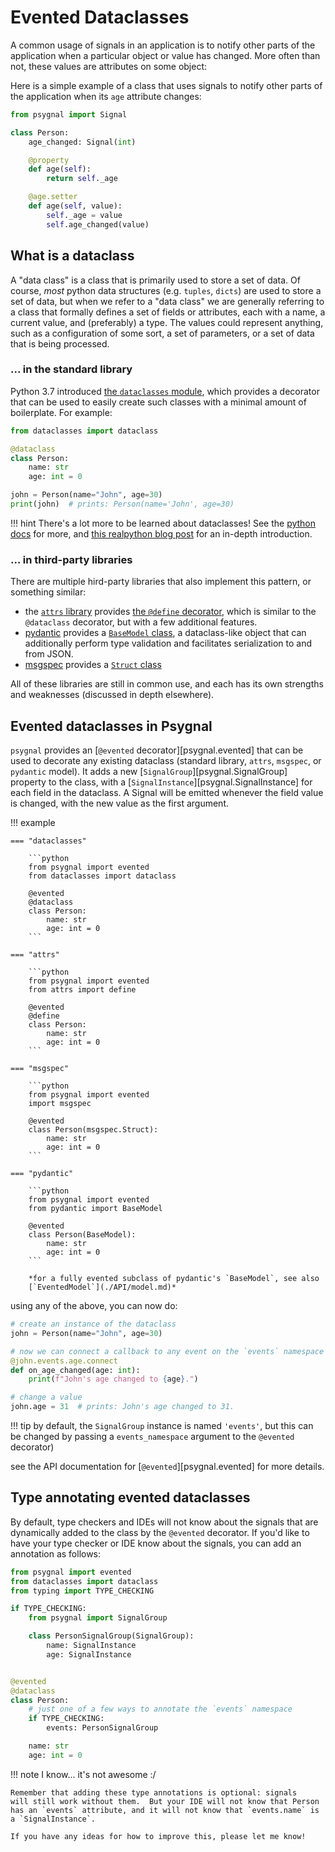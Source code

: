 # Evented Dataclasses

A common usage of signals in an application is to notify other
parts of the application when a particular object or value has changed.
More often than not, these values are attributes on some object:

Here is a simple example of a class that uses signals to notify
other parts of the application when its `age` attribute changes:

```python
from psygnal import Signal

class Person:
    age_changed: Signal(int)

    @property
    def age(self):
        return self._age

    @age.setter
    def age(self, value):
        self._age = value
        self.age_changed(value)
```

## What is a dataclass

A "data class" is a class that is primarily used to store a set of data. Of
course, *most* python data structures (e.g. `tuples`, `dicts`) are used to store
a set of data, but when we refer to a "data class" we are generally referring to
a class that formally defines a set of fields or attributes, each with a name,
a current value, and (preferably) a type.  The values could represent anything,
such as a configuration of some sort, a set of parameters, or a set of data
that is being processed.

### ... in the standard library

Python 3.7 introduced [the `dataclasses`
module](https://docs.python.org/3/library/dataclasses.html), which provides a
decorator that can be used to easily create such classes with a minimal amount
of boilerplate.  For example:

```python
from dataclasses import dataclass

@dataclass
class Person:
    name: str
    age: int = 0

john = Person(name="John", age=30)
print(john)  # prints: Person(name='John', age=30)
```

!!! hint
    There's a lot more to be learned about dataclasses! See the [python
    docs](https://docs.python.org/3/library/dataclasses.html) for more, and
    [this realpython blog post](https://realpython.com/python-data-classes/) for
    an in-depth introduction.

### ... in third-party libraries

There are multiple hird-party libraries that also implement this pattern, or
something similar:

- the [`attrs` library](https://www.attrs.org/en/stable/) provides [the `@define`
  decorator](https://www.attrs.org/en/stable/overview.html), which is similar to
  the `@dataclass` decorator, but with a few additional features.
- [pydantic](https://pydantic-docs.helpmanual.io/) provides a
  [`BaseModel` class](https://pydantic-docs.helpmanual.io/usage/models/),
  a dataclass-like object that can additionally perform type validation and facilitates
  serialization to and from JSON.
- [msgspec](https://jcristharif.com/msgspec/) provides a
  [`Struct` class](https://jcristharif.com/msgspec/structs.html)

All of these libraries are still in common use, and each has its own
strengths and weaknesses (discussed in depth elsewhere).

## Evented dataclasses in Psygnal

`psygnal` provides an [`@evented` decorator][psygnal.evented] that can be used
to decorate any existing dataclass (standard library, `attrs`, `msgspec`, or
`pydantic` model). It adds a new [`SignalGroup`][psygnal.SignalGroup] property
to the class, with a [`SignalInstance`][psygnal.SignalInstance] for each field
in the dataclass.  A Signal will be emitted whenever the field value is changed,
with the new value as the first argument.

!!! example

    === "dataclasses"

        ```python
        from psygnal import evented
        from dataclasses import dataclass

        @evented
        @dataclass
        class Person:
            name: str
            age: int = 0
        ```

    === "attrs"

        ```python
        from psygnal import evented
        from attrs import define

        @evented
        @define
        class Person:
            name: str
            age: int = 0
        ```

    === "msgspec"

        ```python
        from psygnal import evented
        import msgspec

        @evented
        class Person(msgspec.Struct):
            name: str
            age: int = 0
        ```

    === "pydantic"

        ```python
        from psygnal import evented
        from pydantic import BaseModel

        @evented
        class Person(BaseModel):
            name: str
            age: int = 0
        ```

        *for a fully evented subclass of pydantic's `BaseModel`, see also
        [`EventedModel`](./API/model.md)*

using any of the above, you can now do:

```python
# create an instance of the dataclass
john = Person(name="John", age=30)

# now we can connect a callback to any event on the `events` namespace
@john.events.age.connect
def on_age_changed(age: int):
    print(f"John's age changed to {age}.")

# change a value
john.age = 31  # prints: John's age changed to 31.
```

!!! tip
    by default, the `SignalGroup` instance is named `'events'`, but this can be
    changed by passing a `events_namespace` argument to the `@evented` decorator)

see the API documentation for [`@evented`][psygnal.evented] for more details.

## Type annotating evented dataclasses

By default, type checkers and IDEs will not know about the signals that are
dynamically added to the class by the `@evented` decorator.  If you'd like
to have your type checker or IDE know about the signals, you can add an
annotation as follows:

```python
from psygnal import evented
from dataclasses import dataclass
from typing import TYPE_CHECKING

if TYPE_CHECKING:
    from psygnal import SignalGroup

    class PersonSignalGroup(SignalGroup):
        name: SignalInstance
        age: SignalInstance


@evented
@dataclass
class Person:
    # just one of a few ways to annotate the `events` namespace
    if TYPE_CHECKING:
        events: PersonSignalGroup

    name: str
    age: int = 0
```

!!! note
    I know... it's not awesome :/

    Remember that adding these type annotations is optional: signals
    will still work without them.  But your IDE will not know that Person
    has an `events` attribute, and it will not know that `events.name` is
    a `SignalInstance`.

    If you have any ideas for how to improve this, please let me know!
